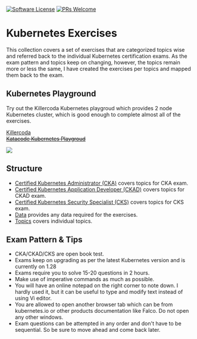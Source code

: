 [![Software License](https://img.shields.io/badge/license-MIT-brightgreen.svg?style=flat-square)](LICENSE)
[![PRs Welcome](https://img.shields.io/badge/PRs-welcome-brightgreen.svg?style=flat-square)](http://makeapullrequest.com)

# Kubernetes Exercises

This collection covers a set of exercises that are categorized topics wise and referred back to the individual Kubernetes certification exams.
As the exam pattern and topics keep on changing, however, the topics remain more or less the same, I have created the exercises per topics and mapped them back to the exam.

## Kubernetes Playground

Try out the Killercoda Kubernetes playgroud which provides 2 node Kubernetes cluster, which is good enough to complete almost all of the exercises.

[Killercoda](https://killercoda.com/playgrounds/scenario/kubernetes)  
~~[Katacode Kubernetes Playgroud](https://www.katacoda.com/courses/kubernetes/playground)~~  


<a target="_blank" href="https://shareasale.com/r.cfm?b=2484282&amp;u=2367365&amp;m=59485&amp;urllink=&amp;afftrack="><img src="https://static.shareasale.com/image/59485/970x250blue.png" border="0" /></a>

## Structure 

 - [Certified Kubernetes Administrator (CKA)](cka) covers topics for CKA exam.
 - [Certified Kubernetes Application Developer (CKAD)](ckad) covers topics for CKAD exam.
 - [Certified Kubernetes Security Specialist (CKS)](cks) covers topics for CKS exam.
 - [Data](data) provides any data required for the exercises.
 - [Topics](topics) covers individual topics.

## Exam Pattern & Tips

 - CKA/CKAD/CKS are open book test.
 - Exams keep on upgrading as per the latest Kubernetes version and is currently on 1.28
 - Exams require you to solve 15-20 questions in 2 hours.
 - Make use of imperative commands as much as possible.
 - You will have an online notepad on the right corner to note down. I hardly used it, but it can be useful to type and modify text instead of using Vi editor.
 - You are allowed to open another browser tab which can be from kubernetes.io or other products documentation like Falco. Do not open any other windows.
 - Exam questions can be attempted in any order and don't have to be sequential. So be sure to move ahead and come back later.









